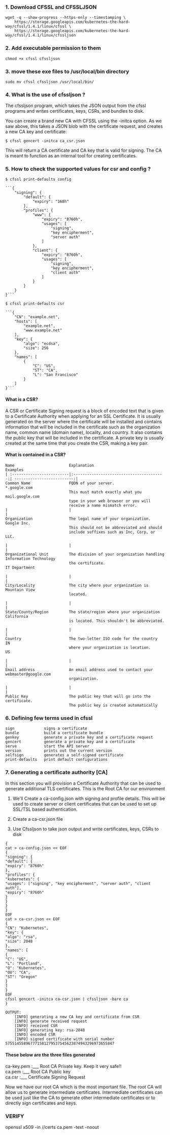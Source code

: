### 1. Download CFSSL and CFSSLJSON

```
wget -q --show-progress --https-only --timestamping \
    https://storage.googleapis.com/kubernetes-the-hard-way/cfssl/1.4.1/linux/cfssl \
    https://storage.googleapis.com/kubernetes-the-hard-way/cfssl/1.4.1/linux/cfssljson
```

### 2. Add executable permission to them

```
chmod +x cfssl cfssljson
```

### 3. move these exe files to /usr/local/bin directory

```
sudo mv cfssl cfssljson /usr/local/bin/
```
### 4. What is the use of cfssljson ?
The cfssljson program, which takes the JSON output from the cfssl programs and writes certificates, keys, CSRs, and bundles to disk.

You can create a brand new CA with CFSSL using the -initca option. As we saw above, this takes a JSON blob with the certificate request, and creates a new CA key and certificate:

```
$ cfssl gencert -initca ca_csr.json
```

This will return a CA certificate and CA key that is valid for signing. The CA is meant to function as an internal tool for creating certificates. 

### 5. How to check the supported values for csr and config ?

    $ cfssl print-defaults config

    ```{
        "signing": {
            "default": {
                "expiry": "168h"
            },
            "profiles": {
                "www": {
                    "expiry": "8760h",
                    "usages": [
                        "signing",
                        "key encipherment",
                        "server auth"
                    ]
                },
                "client": {
                    "expiry": "8760h",
                    "usages": [
                        "signing",
                        "key encipherment",
                        "client auth"
                    ]
                }
            }
        }
    }```

    $ cfssl print-defaults csr

    ```{
        "CN": "example.net",
        "hosts": [
            "example.net",
            "www.example.net"
        ],
        "key": {
            "algo": "ecdsa",
            "size": 256
        },
        "names": [
            {
                "C": "US",
                "ST": "CA",
                "L": "San Francisco"
            }
        ]
    }```

#### What is a CSR? 

A CSR or Certificate Signing request is a block of encoded text that is given to a Certificate Authority when applying for an SSL Certificate. It is usually generated on the server where the certificate will be installed and contains information that will be included in the certificate such as the organization name, common name (domain name), locality, and country. It also contains the public key that will be included in the certificate. A private key is usually created at the same time that you create the CSR, making a key pair.

#### What is contained in a CSR?
```
Name	                    Explanation	                                Examples
| :-------------------------|:----------------------------------------:| --------------------------:|
Common Name	                FQDN of your server.                        *.google.com
                            This must match exactly what you            mail.google.com
                            type in your web browser or you will        
                            receive a name mismatch error.	
|                           |                                          |
Organization	            The legal name of your organization.        Google Inc.
                            This should not be abbreviated and should 
                            include suffixes such as Inc, Corp, or LLC.	
                           
|                           |                                          |
Organizational Unit	        The division of your organization handling  Information Technology
                            the certificate.	                        IT Department

|                           |                                          |
City/Locality	            The city where your organization is         Mountain View 
                            located.

|                           |                                          |    
State/County/Region	        The state/region where your organization    California
                            is located. This shouldn't be abbreviated.	

|                           |                                          |                
Country	                    The two-letter ISO code for the country     IN
                            where your organization is location.	    US

|                           |                                          |
Email address	            An email address used to contact your       webmaster@google.com
                            organization.	

|                           |                                          | 
Public Key	                The public key that will go into the certificate.	
                            The public key is created automatically
```
### 6. Defining few terms used in cfssl 

    sign             signs a certificate
    bundle           build a certificate bundle
    genkey           generate a private key and a certificate request
    gencert          generate a private key and a certificate
    serve            start the API server
    version          prints out the current version
    selfsign         generates a self-signed certificate
    print-defaults   print default configurations

### 7. Generating a certificate authority [CA]

In this section you will provision a Certificate Authority that can be used to generate additional TLS certificates. This is the Root CA for our environment

1. We'll Create a ca-config.json with signing and profile details. 
This will be used to create server or client certificates that can be used to set up SSL/TSL based authentication.

2. Create a ca-csr.json file

3. Use Cfssljson to take json output and write certificates, keys, CSRs to disk

```
{
cat > ca-config.json << EOF
{
"signing": {
"default": {
"expiry": "8760h"
},
"profiles": {
"kubernetes": {
"usages": ["signing", "key encipherment", "server auth", "client auth"],
"expiry": "8760h"
}
}
}
}
EOF
cat > ca-csr.json << EOF
{
"CN": "Kubernetes",
"key": {
"algo": "rsa",
"size": 2048
},
"names": [
{
"C": "US",
"L": "Portland",
"O": "Kubernetes",
"OU": "CA",
"ST": "Oregon"
}
]
}
EOF
cfssl gencert -initca ca-csr.json | cfssljson -bare ca
}
```
```
OUTPUT:
    [INFO] generating a new CA key and certificate from CSR
    [INFO] generate received request
    [INFO] received CSR
    [INFO] generating key: rsa-2048
    [INFO] encoded CSR
    [INFO] signed certificate with serial number 575514558967771581279537545623874943296973655847
```

#### These below are the three files generated

ca-key.pem :___ Root CA Private key. Keep it very safe!!<br />
ca.pem :___   Root CA Public key<br />
ca.csr :___    Certificate Signing Request<br />


Now we have our root CA which is the most important file. The root CA will allow us to generate intermediate certificates. Intermediate certificates can be used just like the CA to generate other intermediate certificates or to directly sign certificates and keys.

### VERIFY
openssl x509 -in /<PATH>/certs ca.pem -text -noout